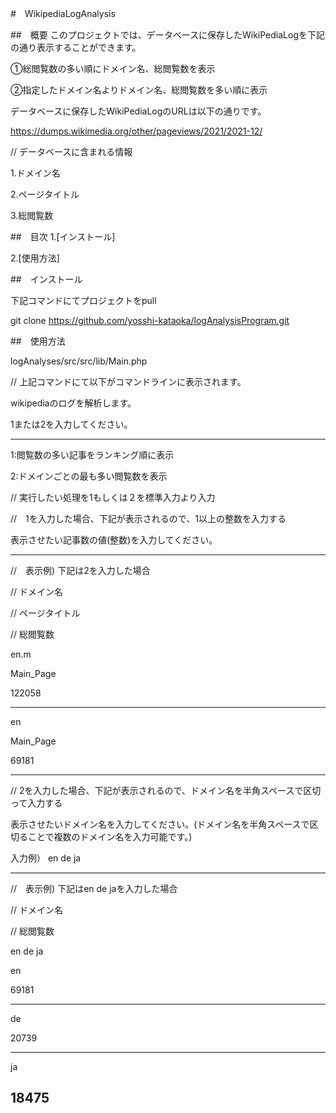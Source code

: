 #　WikipediaLogAnalysis

##　概要
このプロジェクトでは、データベースに保存したWikiPediaLogを下記の通り表示することができます。

①総閲覧数の多い順にドメイン名、総閲覧数を表示

②指定したドメイン名よりドメイン名、総閲覧数を多い順に表示

データベースに保存したWikiPediaLogのURLは以下の通りです。

https://dumps.wikimedia.org/other/pageviews/2021/2021-12/

// データベースに含まれる情報

1.ドメイン名

2.ページタイトル

3.総閲覧数

##　目次
1.[インストール]

2.[使用方法]

##　インストール

下記コマンドにてプロジェクトをpull

git clone https://github.com/yosshi-kataoka/logAnalysisProgram.git

##　使用方法

logAnalyses/src/src/lib/Main.php

// 上記コマンドにて以下がコマンドラインに表示されます。

wikipediaのログを解析します。

1または2を入力してください。

------------------------------

1:閲覧数の多い記事をランキング順に表示

2:ドメインごとの最も多い閲覧数を表示

// 実行したい処理を1もしくは２を標準入力より入力

//　1を入力した場合、下記が表示されるので、1以上の整数を入力する

表示させたい記事数の値(整数)を入力してください。

------------------------------

//　表示例) 下記は2を入力した場合

// ドメイン名

// ページタイトル

// 総閲覧数

en.m

Main_Page

122058

------------------------------
en

Main_Page

69181

------------------------------

// 2を入力した場合、下記が表示されるので、ドメイン名を半角スペースで区切って入力する

表示させたいドメイン名を入力してください。(ドメイン名を半角スペースで区切ることで複数のドメイン名を入力可能です。)

入力例） en de ja

------------------------------

//　表示例) 下記はen de jaを入力した場合

// ドメイン名

// 総閲覧数

en de ja

en

69181

------------------------------
de

20739

------------------------------
ja

18475
------------------------------
